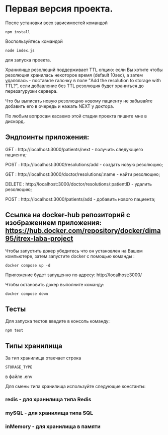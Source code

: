 # Первая версия проекта. 
После установки всех зависимостей командой 
``` 
npm install
```
Воспользуйтесь командой
```
node index.js
```
для запуска проекта.

Хранилище резолюций поддерживает TTL опцию: если Вы хотите чтобы резолюция хранилась некоторое время (default 10sec),
а затем удалялась - поставьте галочку в поле "Add the resolution to storage with TTL?", если добавление без TTL резолюция 
будет храниться до перезагурузки сервера.

Что бы выписать новую резолюцию новому пациенту не забывайте добавить его в очередь и нажать NEXT у доктора.

По любым вопросам касаемо этой стадии проекта пишите мне в дискорд.

## Эндпоинты приложения:

GET : http://localhost:3000/patients/next - получить следующего пациента;

POST : http://localhost:3000/resolutions/add - создать новую резолюцию;

GET : http://localhost:3000/doctor/resolutions/:name - найти резолюцию;

DELETE : http://localhost:3000/doctor/resolutions/:patientID - удалить резолюцию;

POST : http://localhost:3000/patients/add - добавить нового пациента;


## Ссылка на docker-hub репозиторий с изображением приложения: https://hub.docker.com/repository/docker/dima95/itrex-laba-project

Чтобы запустить докер убедитесь что он установлен на Вашем компьютере, затем запустите docker 
с помощью команды :
```
docker compose up -d
```
Приложение будет запущенно по адресу: http://localhost:3000/

Чтобы остановить докер выполните команду:
```
docker compose down
```

## Тесты

Для запуска тестов введите в консоль команду:
```
npm test
```

## Типы хранилища

За тип хранилища отвечает строка 
```
STORAGE_TYPE
```
в файле .env 

Для смены типа хранилища используйте следующие константы:
### redis - для хранилища типа Redis
### mySQL - для хранилища типа SQL
### inMemory - для хранилища в памяти
   